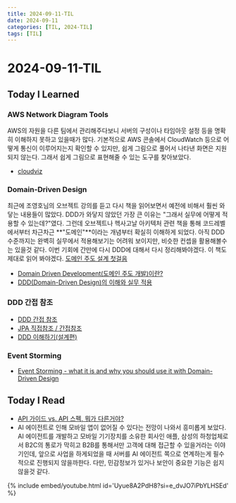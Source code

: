 ```yaml
---
title: 2024-09-11-TIL
date: 2024-09-11
categories: [TIL, 2024-TIL]
tags: [TIL]
---
```


# 2024-09-11-TIL

## Today I Learned

### AWS Network Diagram Tools

AWS의 자원을 다른 팀에서 관리해주다보니 서버의 구성이나 타임아웃 설정 등을 명확히 이해하지 못하고 있을때가 많다. 기본적으로 AWS 콘솔에서 CloudWatch 등으로 어떻게 통신이 이루어지는지 확인할 수 있지만, 쉽게 그림으로 풀어서 나타낸 화면은 지원되지 않는다. 그래서 쉽게 그림으로 표현해줄 수 있는 도구를 찾아보았다.

- [cloudviz](https://cloudviz.io/blog/aws-network-diagram)

### Domain-Driven Design

최근에 조영호님의 오브젝트 강의를 듣고 다시 책을 읽어보면서 예전에 비해서 훨씬 와닿는 내용들이 많았다. DDD가 와닿지 않았던 가장 큰 이유는 "그래서 실무에 어떻게 적용할 수 있는데?"였다. 그런데 오브젝트나 헥사고날 아키텍처 관련 책을 통해 코드레벨에서부터 차근차근 **"도메인"**이라는 개념부터 확실히 이해하게 되었다. 아직 DDD 수준까지는 완벽히 실무에서 적용해보기는 어려워 보이지만, 비슷한 컨셉을 활용해볼수는 있을것 같다. 이번 기회에 간만에 다시 DDD에 대해서 다시 정리해봐야겠다. 이 책도 제대로 읽어 봐야겠다. [도메인 주도 설계 첫걸음](https://product.kyobobook.co.kr/detail/S000061352142)

- [Domain Driven Development(도메인 주도 개발)이란?](https://engineerinsight.tistory.com/256)
- [DDD(Domain-Driven Design)의 이해와 실무 적용](https://f-lab.kr/insight/understanding-and-applying-ddd)

### DDD 간접 참조

- [DDD 간접 참조](https://doyoung.tistory.com/30)
- [JPA 직접참조 / 간접참조](https://velog.io/@jwoo5264/DDD-%EA%B8%B0%EB%B0%98-JPA-Repository-%EC%84%A4%EA%B3%84-1)
- [DDD 이해하기(설계편)](https://amaran-th.github.io/%EC%86%8C%ED%94%84%ED%8A%B8%EC%9B%A8%EC%96%B4%20%EC%84%A4%EA%B3%84/DDD%20%EC%9D%B4%ED%95%B4%ED%95%98%EA%B8%B0(%EC%84%A4%EA%B3%84%ED%8E%B8)/)

### Event Storming

- [Event Storming - what it is and why you should use it with Domain-Driven Design](https://www.youtube.com/watch?v=7LFxWgfJEeI)

## Today I Read

- [API 가이드 vs. API 스펙, 뭐가 다른거야?](https://meetup.nhncloud.com/posts/386)
- AI 에이전트로 인해 모바일 앱이 없어질 수 있다는 전망이 나와서 흥미롭게 보았다. AI 에이전트를 개발하고 모바일 기기장치를 소유한 회사인 애플, 삼성의 하청업체로서 B2C의 통로가 막히고 B2B를 통해서만 고객에 대해 접근할 수 있을거라는 이야기인데, 앞으로 사업을 하게되었을 때 서버를 AI 에이전트 쪽으로 연계하는게 필수적으로 진행되지 않을까한다. 다만, 민감정보가 있거나 보안이 중요한 기능은 쉽지 않을것 같다.

{% include embed/youtube.html id='Uyue8A2PdH8?si=e_dvJO7iPbYLHSEd' %}